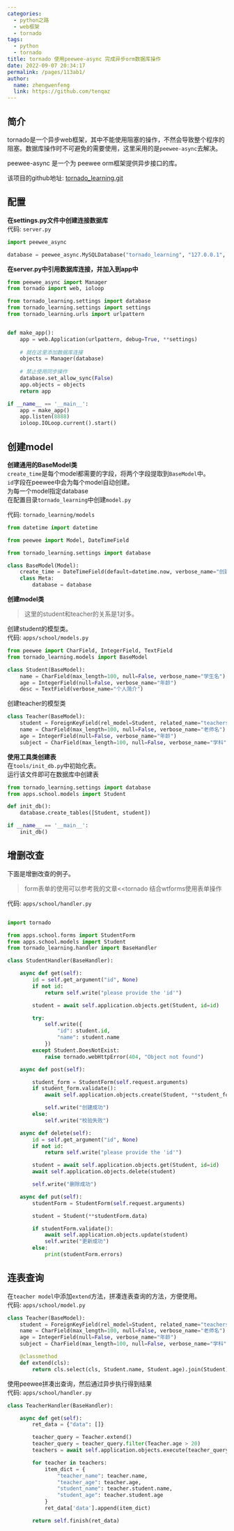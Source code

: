 ```yaml
---
categories: 
  - python之路
  - web框架
  - tornado
tags: 
  - python
  - tornado
title: tornado 使用peewee-async 完成异步orm数据库操作
date: 2022-09-07 20:34:17
permalink: /pages/113ab1/
author: 
  name: zhengwenfeng
  link: https://github.com/tenqaz
---
```


## 简介

tornado是一个异步web框架，其中不能使用阻塞的操作，不然会导致整个程序的阻塞。数据库操作时不可避免的需要使用，这里采用的是`peewee-async`去解决。

peewee-async 是一个为 peewee orm框架提供异步接口的库。

该项目的github地址: [tornado_learning.git](https://github.com/tenqaz/tornado_learning)

## 配置

**在settings.py文件中创建连接数据库**<br />
代码: `server.py`

```python
import peewee_async

database = peewee_async.MySQLDatabase("tornado_learning", "127.0.0.1", port=3306, user="root", password="root1234")
```

**在server.py中引用数据库连接，并加入到app中**

```python
from peewee_async import Manager
from tornado import web, ioloop

from tornado_learning.settings import database
from tornado_learning.settings import settings
from tornado_learning.urls import urlpattern


def make_app():    
    app = web.Application(urlpattern, debug=True, **settings)    
    
    # 就在这里添加数据库连接
    objects = Manager(database)    
    
    # 禁止使用同步操作
    database.set_allow_sync(False)    
    app.objects = objects    
    return app

if __name__ == '__main__':   
    app = make_app()   
    app.listen(8888)    
    ioloop.IOLoop.current().start()
```

## 创建model

**创建通用的BaseModel类**<br />
`create_time`是每个model都需要的字段，将两个字段提取到`BaseModel`中。<br />
`id`字段在peewee中会为每个model自动创建。<br />
为每一个model指定database<br />
在配置目录`tornado_learning`中创建`model.py`

代码: `tornado_learning/models`

```python
from datetime import datetime

from peewee import Model, DateTimeField

from tornado_learning.settings import database

class BaseModel(Model):   
    create_time = DateTimeField(default=datetime.now, verbose_name="创建时间")    
    class Meta:        
        database = database
```

**创建model类**

> 这里的student和teacher的关系是1对多。
>

创建student的模型类。<br />
代码: `apps/school/models.py`

```python
from peewee import CharField, IntegerField, TextField
from tornado_learning.models import BaseModel

class Student(BaseModel):    
    name = CharField(max_length=100, null=False, verbose_name="学生名")    
    age = IntegerField(null=False, verbose_name="年龄")    
    desc = TextField(verbose_name="个人简介")
```

创建teacher的模型类

```python
class Teacher(BaseModel):    
    student = ForeignKeyField(rel_model=Student, related_name="teachers")    
    name = CharField(max_length=100, null=False, verbose_name="老师名")   
    age = IntegerField(null=False, verbose_name="年龄")   
    subject = CharField(max_length=100, null=False, verbose_name="学科")
```

**使用工具类创建表**<br />
在`tools/init_db.py`中初始化表。<br />
运行该文件即可在数据库中创建表

```python
from tornado_learning.settings import database
from apps.school.models import Student

def init_db():    
    database.create_tables([Student, student])

if __name__ == '__main__':    
    init_db()
```

## 增删改查

下面是增删改查的例子。

> form表单的使用可以参考我的文章<<tornado 结合wtforms使用表单操作
>

代码: `apps/school/handler.py`

```python

import tornado

from apps.school.forms import StudentForm
from apps.school.models import Student
from tornado_learning.handler import BaseHandler

class StudentHandler(BaseHandler):

    async def get(self):
        id = self.get_argument("id", None)
        if not id:
            return self.write("please provide the 'id'")

        student = await self.application.objects.get(Student, id=id)

        try:
            self.write({
                "id": student.id,
                "name": student.name
            })
        except Student.DoesNotExist:
            raise tornado.webHttpError(404, "Object not found")

    async def post(self):

        student_form = StudentForm(self.request.arguments)
        if student_form.validate():
            await self.application.objects.create(Student, **student_form.data)

            self.write("创建成功")
        else:
            self.write("校验失败")

    async def delete(self):
        id = self.get_argument("id", None)
        if not id:
            return self.write("please provide the 'id'")

        student = await self.application.objects.get(Student, id=id)
        await self.application.objects.delete(student)

        self.write("删除成功")

    async def put(self):
        studentForm = StudentForm(self.request.arguments)

        student = Student(**studentForm.data)

        if studentForm.validate():
            await self.application.objects.update(student)
            self.write("更新成功")
        else:
            print(studentForm.errors)
```

## 连表查询

在`teacher model`中添加`extend`方法，拼凑连表查询的方法，方便使用。<br />
代码: `apps/school/model.py`

```python
class Teacher(BaseModel):
    student = ForeignKeyField(rel_model=Student, related_name="teachers")
    name = CharField(max_length=100, null=False, verbose_name="老师名")
    age = IntegerField(null=False, verbose_name="年龄")
    subject = CharField(max_length=100, null=False, verbose_name="学科")

    @classmethod
    def extend(cls):
        return cls.select(cls, Student.name, Student.age).join(Student)
```

使用peewee拼凑出查询，然后通过异步执行得到结果<br />
代码: `apps/school/handler.py`

```python
class TeacherHandler(BaseHandler):

    async def get(self):
        ret_data = {"data": []}

        teacher_query = Teacher.extend()
        teacher_query = teacher_query.filter(Teacher.age > 20)
        teachers = await self.application.objects.execute(teacher_query)

        for teacher in teachers:
            item_dict = {
                "teacher_name": teacher.name,
                "teacher_age": teacher.age,
                "student_name": teacher.student.name,
                "student_age": teacher.student.age
            }
            ret_data['data'].append(item_dict)

        return self.finish(ret_data)
```
